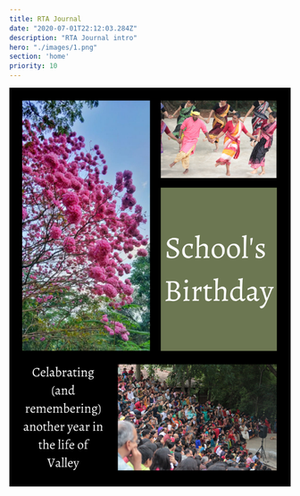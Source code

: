 ```yaml
---
title: RTA Journal
date: "2020-07-01T22:12:03.284Z"
description: "RTA Journal intro"
hero: "./images/1.png"
section: 'home'
priority: 10
---
```


![1](./1.png)
